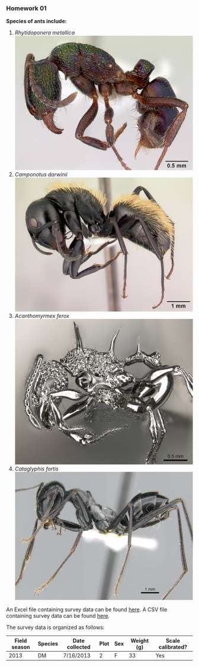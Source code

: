### Homework 01

**Species of ants include:**
1. _Rhytidoponera metallica_
![Rhytidoponera metallica](images/casent0172345_rhytidoponera_metallica.jpg)
2. _Camponotus darwinii_
![Camponotus darwinii](images/casent0191696_camponotus_darwinii.jpg)
3. _Acanthomyrmex ferox_
![Acanthomyrmex ferox](images/casent0901788_p_1_high_acanthomyrmex_ferox.jpg)
4. _Cataglyphis fortis_
![Cataglyphis fortis](images/casent0906296_p_1_high_cataglyphis_fortis.jpg)

An Excel file containing survey data can be found [here](data/survey_data.xlsx).
A CSV file containing survey data can be found [here](data/survey_data.csv).

The survey data is organized as follows:

| Field season  | Species   | Date collected    | Plot  | Sex   | Weight (g)    | Scale calibrated? |
| ---           | ---       | ---               | ---   | ---   | ---           | ---               |
| 2013          | DM        | 7/16/2013         | 2     | F     | 33            | Yes               |